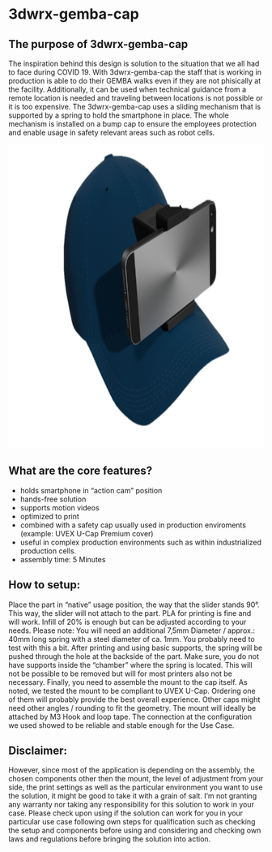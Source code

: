 # 3dwrx-gemba-cap

## The purpose of 3dwrx-gemba-cap
The inspiration behind this design is solution to the situation that we all had to face during COVID 19.
With 3dwrx-gemba-cap the staff that is working in production is able to do their GEMBA walks even if they are not phisically at the facility. Additionally, it can be used when technical guidance from a remote location is needed and traveling between locations is not possible or it is too expensive.
The 3dwrx-gemba-cap uses a sliding mechanism that is supported by a spring to hold the smartphone in place.
The whole mechanism is installed on a bump cap to ensure the employees protection and enable usage in safety relevant areas such as robot cells.

<p align="center">
  <img 
    width="800"
    height="600"
    src="https://github.com/thomaszipf/3dwrx-gemba-cap/blob/main/images/Gemba-Cap.PNG"
  >
</p>


## What are the core features?
* holds smartphone in “action cam” position
* hands-free solution
* supports motion videos
* optimized to print
* combined with a safety cap usually used in production enviroments (example: UVEX U-Cap Premium cover)
* useful in complex production environments such as within industrialized production cells.
* assembly time: 5 Minutes

## How to setup:
Place the part in “native” usage position, the way that the slider stands 90°. This way, the slider will not attach to the part. PLA for printing is fine and will work. Infill of 20% is enough but can be adjusted according to your needs.
Please note: You will need an additional 7,5mm Diameter / approx.: 40mm long spring with a steel diameter of ca. 1mm. You probably need to test with this a bit.
After printing and using basic supports, the spring will be pushed through the hole at the backside of the part. Make sure, you do not have supports inside the “chamber” where the spring is located. This will not be possible to be removed but will for most printers also not be necessary.
Finally, you need to assemble the mount to the cap itself. As noted, we tested the mount to be compliant to UVEX U-Cap. Ordering one of them will probably provide the best overall experience. Other caps might need other angles / rounding to fit the geometry.
The mount will ideally be attached by M3 Hook and loop tape.
The connection at the configuration we used showed to be reliable and stable enough for the Use Case.

## Disclaimer:
However, since most of the application is depending on the assembly, the chosen components other then the mount, the level of adjustment from your side, the print settings as well as the particular environment you want to use the solution, it might be good to take it with a grain of salt. I‘m not granting any warranty nor taking any responsibility for this solution to work in your case. Please check upon using if the solution can work for you in your particular use case following own steps for qualification such as checking the setup and components before using and considering and checking own laws and regulations before bringing the solution into action.


